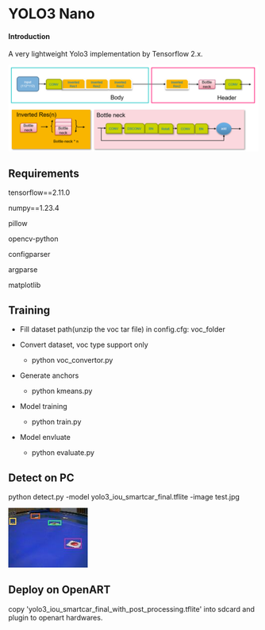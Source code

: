 # YOLO3 Nano 

#### Introduction

A very lightweight Yolo3 implementation by Tensorflow 2.x.

![1677206306598](image/ReadME/1677206306598.png)


## Requirements


tensorflow==2.11.0

numpy==1.23.4

pillow

opencv-python

configparser

argparse

matplotlib

## Training

* Fill dataset path(unzip the voc tar file) in config.cfg: voc_folder
* Convert dataset, voc type support only

  * python voc_convertor.py
* Generate anchors

  * python kmeans.py
* Model training

  * python train.py
* Model envluate

  * python evaluate.py

## Detect on PC

python detect.py -model yolo3_iou_smartcar_final.tflite -image test.jpg

![1677206771180](image/ReadME/1677206771180.png)

## Deploy on OpenART

copy 'yolo3_iou_smartcar_final_with_post_processing.tflite' into sdcard and plugin to openart hardwares.
